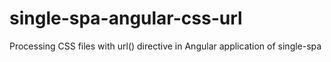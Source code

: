 # single-spa-angular-css-url
Processing CSS files with url() directive in Angular application of single-spa
